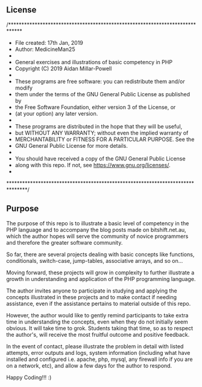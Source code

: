 ## License

/*****************************************************************************
* File created: 17th Jan, 2019
* Author: MedicineMan25
* 
* General exercises and illustrations of basic competency in PHP
*    Copyright (C) 2019  Aidan Millar-Powell
*
*   These programs are free software: you can redistribute them and/or modify
*    them under the terms of the GNU General Public License as published by
*    the Free Software Foundation, either version 3 of the License, or
*    (at your option) any later version.
*
*    These programs are distributed in the hope that they will be useful,
*    but WITHOUT ANY WARRANTY; without even the implied warranty of
*    MERCHANTABILITY or FITNESS FOR A PARTICULAR PURPOSE.  See the
*    GNU General Public License for more details.
*
*    You should have received a copy of the GNU General Public License
*    along with this repo.  If not, see <https://www.gnu.org/licenses/>.
* 
*******************************************************************************/

## Purpose

The purpose of this repo is to illustrate a basic level of competency in the PHP
language and to accompany the blog posts made on bitshift.net.au, which the author
hopes will serve the community of novice programmers and therefore the greater
software community.

So far, there are several projects dealing with basic concepts like functions,
conditionals, switch-case, jump-tables, associative arrays, and so on...

Moving forward, these projects will grow in complexity to further illustrate a
growth in understanding and application of the PHP programming language.

The author invites anyone to participate in studying and applying the concepts
illustrated in these projects and to make contact if needing assistance, even
if the assistance pertains to material outside of this repo.

However, the author would like to gently remind participants to take extra time
in understanding the concepts, even when they do not initially seem obvious. It
will take time to grok. Students taking that time, so as to respect the author's,
will receive the most fruitful outcome and positive feedback.

In the event of contact, please illustrate the problem in detail with listed
attempts, error outputs and logs, system information (including what have installed
and configured i.e. apache, php, mysql, any firewall info if you are on a network,
etc), and allow a few days for the author to respond.

Happy Coding!!! :)

